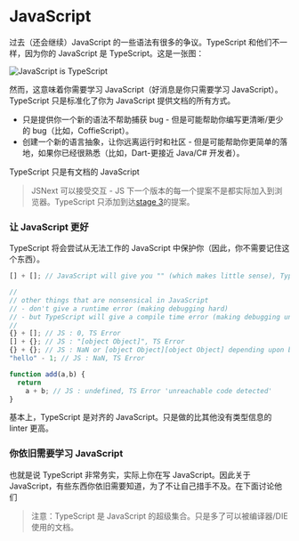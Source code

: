 # JavaScript

过去（还会继续）JavaScript 的一些语法有很多的争议。TypeScript 和他们不一样，因为你的 JavaScript 是 TypeScript。这是一张图：

![JavaScript is TypeScript](https://raw.githubusercontent.com/basarat/typescript-book/master/images/venn.png)


然而，这意味着你需要学习 JavaScript（好消息是你只需要学习 JavaScript）。TypeScript 只是标准化了你为 JavaScript 提供文档的所有方式。

- 只是提供你一个新的语法不帮助捕获 bug - 但是可能帮助你编写更清晰/更少的 bug（比如，CoffieScript）。
- 创建一个新的语言抽象，让你远离运行时和社区 - 但是可能帮助你更简单的落地，如果你已经很熟悉（比如，Dart-更接近 Java/C# 开发者）。

TypeScript 只是有文档的 JavaScript

> JSNext 可以接受交互 - JS 下一个版本的每一个提案不是都实际加入到浏览器。TypeScript 只添加到达[stage 3]()的提案。


### 让 JavaScript 更好

TypeScript 将会尝试从无法工作的 JavaScript 中保护你（因此，你不需要记住这个东西）。
```ts
[] + []; // JavaScript will give you "" (which makes little sense), TypeScript will error

//
// other things that are nonsensical in JavaScript
// - don't give a runtime error (making debugging hard)
// - but TypeScript will give a compile time error (making debugging unnecessary)
//
{} + []; // JS : 0, TS Error
[] + {}; // JS : "[object Object]", TS Error
{} + {}; // JS : NaN or [object Object][object Object] depending upon browser, TS Error
"hello" - 1; // JS : NaN, TS Error

function add(a,b) {
  return
    a + b; // JS : undefined, TS Error 'unreachable code detected'
}
```

基本上，TypeScript 是对齐的 JavaScript。只是做的比其他没有类型信息的 linter 更高。


### 你依旧需要学习 JavaScript 

也就是说 TypeScript 非常务实，实际上你在写 JavaScript。因此关于 JavaScript，有些东西你依旧需要知道，为了不让自己措手不及。在下面讨论他们

> 注意：TypeScript 是 JavaScript 的超级集合。只是多了可以被编译器/DIE 使用的文档。